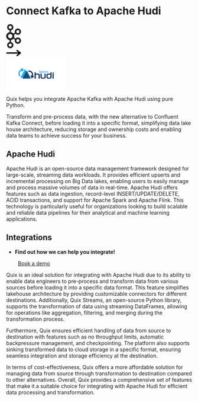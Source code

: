 # Connect Kafka to Apache Hudi

<div class="connect-images cards blog-grid-card" markdown>
<div>
<img src="../images/kafka_logo.png" width="40px" />
</div>
<div>
<img src="../images/arrow.svg" width="40px" />
</div>
<div>
<img src="./images/apache-hudi_1.jpg" />
</div>
</div>

Quix helps you integrate Apache Kafka with Apache Hudi using pure Python.

Transform and pre-process data, with the new alternative to Confluent Kafka Connect, before loading it into a specific format, simplifying data lake house architecture, reducing storage and ownership costs and enabling data teams to achieve success for your business.

## Apache Hudi

Apache Hudi is an open-source data management framework designed for large-scale, streaming data workloads. It provides efficient upserts and incremental processing on Big Data lakes, enabling users to easily manage and process massive volumes of data in real-time. Apache Hudi offers features such as data ingestion, record-level INSERT/UPDATE/DELETE, ACID transactions, and support for Apache Spark and Apache Flink. This technology is particularly useful for organizations looking to build scalable and reliable data pipelines for their analytical and machine learning applications.

## Integrations

<div class="grid cards" markdown>

- __Find out how we can help you integrate!__

    <a class="md-button md-button--primary" href="https://quix.io/book-a-demo" target="_blank" style="margin:.5rem;">Book a demo</a>

</div>


Quix is an ideal solution for integrating with Apache Hudi due to its ability to enable data engineers to pre-process and transform data from various sources before loading it into a specific data format. This feature simplifies lakehouse architecture by providing customizable connectors for different destinations. Additionally, Quix Streams, an open-source Python library, supports the transformation of data using streaming DataFrames, allowing for operations like aggregation, filtering, and merging during the transformation process. 

Furthermore, Quix ensures efficient handling of data from source to destination with features such as no throughput limits, automatic backpressure management, and checkpointing. The platform also supports sinking transformed data to cloud storage in a specific format, ensuring seamless integration and storage efficiency at the destination. 

In terms of cost-effectiveness, Quix offers a more affordable solution for managing data from source through transformation to destination compared to other alternatives. Overall, Quix provides a comprehensive set of features that make it a suitable choice for integrating with Apache Hudi for efficient data processing and transformation.

